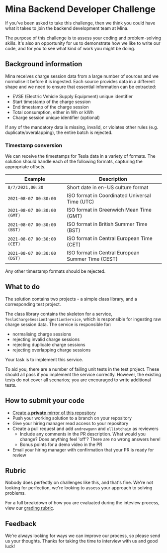 # Mina Backend Developer Challenge

If you've been asked to take this challenge, then we think you could have what it takes to join the backend development team at Mina.

The purpose of this challenge is to assess your coding and problem-solving skills. It's also an opportunity for us to demonstrate how we like to write our code, and for you to see what kind of work you might be doing.

## Background information

Mina receives charge session data from a large number of sources and we normalise it before it is ingested. Each source provides data in a different shape and we need to ensure that essential information can be extracted:

-   EVSE (Electric Vehicle Supply Equipment) unique identifier
-   Start timestamp of the charge session
-   End timestamp of the charge session
-   Total consumption, either in Wh or kWh
-   Charge session unique identifier (optional)

If any of the mandatory data is missing, invalid, or violates other rules (e.g. duplicate/overalapping), the entire batch is rejected.

### Timestamp conversion

We can receive the timestamps for Tesla data in a variety of formats. The solution should handle each of the following formats, capturing the appropriate offsets.

| Example                     | Description                                       |
| --------------------------- | ------------------------------------------------- |
| `8/7/2021,00:30`            | Short date in en-US culture format                |
| `2021-08-07 00:30:00`       | ISO format in Coordinated Universal Time (UTC)    |
| `2021-08-07 00:30:00 (GMT)` | ISO format in Greenwich Mean Time (GMT)           |
| `2021-08-07 00:30:00 (BST)` | ISO format in British Summer Time (BST)           |
| `2021-08-07 00:30:00 (CET)` | ISO format in Central European Time (CET)         |
| `2021-08-07 00:30:00 (DST)` | ISO format in Central European Summer Time (CEST) |

Any other timestamp formats should be rejected.

## What to do

The solution contains two projects - a simple class library, and a corresponding test project.

The class library contains the skeleton for a service, `TeslaChargeSessionIngestionService`, which is responsible for ingesting raw charge session data. The service is responsible for:

-   normalising charge sessions
-   rejecting invalid charge sessions
-   rejecting duplicate charge sessions
-   rejecting overlapping charge sessions

Your task is to implement this service.

To aid you, there are a number of failing unit tests in the test project. These should all pass if you implement the service correctly. However, the existing tests do not cover all scenarios; you are encouraged to write additional tests.

## How to submit your code

-   [Create a **private** mirror of this repository](https://docs.github.com/en/repositories/creating-and-managing-repositories/duplicating-a-repository#mirroring-a-repository)
-   Push your working solution to a branch on your repository
-   Give your hiring manager read access to your repository
-   Create a pull request and add `andrewgunn` and `elliotchaim` as reviewers
    -   Include any comments in the PR description. What would you change? Does anything feel 'off'? There are no wrong answers here!
    -   Bonus points for a demo video in the PR
-   Email your hiring manager with confirmation that your PR is ready for review

## Rubric

Nobody does perfectly on challenges like this, and that's fine. We're not looking for perfection, we're looking to assess your approach to solving problems.

For a full breakdown of how you are evaluated during the inteview process, view our [grading rubric](./rubric.md).

## Feedback

We’re always looking for ways we can improve our process, so please send us your thoughts. Thanks for taking the time to interview with us and good luck!
